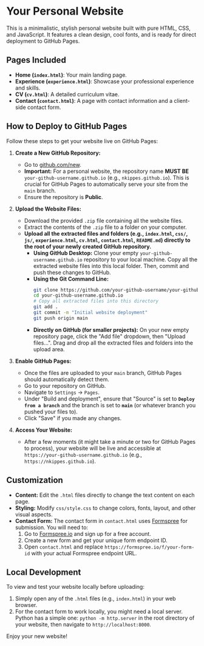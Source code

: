 # Your Personal Website

This is a minimalistic, stylish personal website built with pure HTML, CSS, and JavaScript. It features a clean design, cool fonts, and is ready for direct deployment to GitHub Pages.

## Pages Included

- **Home (`index.html`)**: Your main landing page.
- **Experience (`experience.html`)**: Showcase your professional experience and skills.
- **CV (`cv.html`)**: A detailed curriculum vitae.
- **Contact (`contact.html`)**: A page with contact information and a client-side contact form.

## How to Deploy to GitHub Pages

Follow these steps to get your website live on GitHub Pages:

1.  **Create a New GitHub Repository:**
    *   Go to [github.com/new](https://github.com/new).
    *   **Important:** For a personal website, the repository name **MUST BE** `your-github-username.github.io` (e.g., `nkippes.github.io`). This is crucial for GitHub Pages to automatically serve your site from the `main` branch.
    *   Ensure the repository is **Public**.

2.  **Upload the Website Files:**
    *   Download the provided `.zip` file containing all the website files.
    *   Extract the contents of the `.zip` file to a folder on your computer.
    *   **Upload all the extracted files and folders (e.g., `index.html`, `css/`, `js/`, `experience.html`, `cv.html`, `contact.html`, `README.md`) directly to the root of your newly created GitHub repository.**
        *   **Using GitHub Desktop:** Clone your empty `your-github-username.github.io` repository to your local machine. Copy all the extracted website files into this local folder. Then, commit and push these changes to GitHub.
        *   **Using the Git Command Line:**
            ```bash
            git clone https://github.com/your-github-username/your-github-username.github.io.git
            cd your-github-username.github.io
            # Copy all extracted files into this directory
            git add .
            git commit -m "Initial website deployment"
            git push origin main
            ```
        *   **Directly on GitHub (for smaller projects):** On your new empty repository page, click the "Add file" dropdown, then "Upload files...". Drag and drop all the extracted files and folders into the upload area.

3.  **Enable GitHub Pages:**
    *   Once the files are uploaded to your `main` branch, GitHub Pages should automatically detect them.
    *   Go to your repository on GitHub.
    *   Navigate to `Settings` -> `Pages`.
    *   Under "Build and deployment", ensure that "Source" is set to **`Deploy from a branch`** and the branch is set to **`main`** (or whatever branch you pushed your files to).
    *   Click "Save" if you made any changes.

4.  **Access Your Website:**
    *   After a few moments (it might take a minute or two for GitHub Pages to process), your website will be live and accessible at `https://your-github-username.github.io` (e.g., `https://nkippes.github.io`).

## Customization

-   **Content:** Edit the `.html` files directly to change the text content on each page.
-   **Styling:** Modify `css/style.css` to change colors, fonts, layout, and other visual aspects.
-   **Contact Form:** The contact form in `contact.html` uses [Formspree](https://formspree.io/) for submission. You will need to:
    1.  Go to [Formspree.io](https://formspree.io/) and sign up for a free account.
    2.  Create a new form and get your unique form endpoint ID.
    3.  Open `contact.html` and replace `https://formspree.io/f/your-form-id` with your actual Formspree endpoint URL.

## Local Development

To view and test your website locally before uploading:

1.  Simply open any of the `.html` files (e.g., `index.html`) in your web browser.
2.  For the contact form to work locally, you might need a local server. Python has a simple one: `python -m http.server` in the root directory of your website, then navigate to `http://localhost:8000`.

Enjoy your new website!

